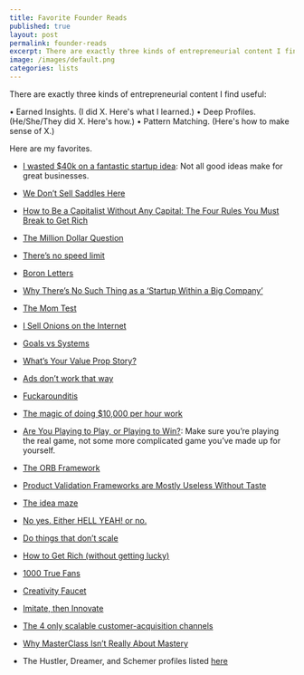 ```yaml
---
title: Favorite Founder Reads
published: true
layout: post
permalink: founder-reads
excerpt: There are exactly three kinds of entrepreneurial content I find useful
image: /images/default.png
categories: lists
---
```


There are exactly three kinds of entrepreneurial content I find useful:

• Earned Insights. (I did X. Here's what I learned.)
• Deep Profiles. (He/She/They did X. Here's how.)
• Pattern Matching. (Here's how to make sense of X.)

Here are my favorites.


* [I wasted $40k on a fantastic startup idea](https://blog.tjcx.me/p/40k-fantastic-startup-idea?s=r): Not all good ideas make for great businesses. 
* [We Don’t Sell Saddles Here](https://medium.com/@stewart/we-dont-sell-saddles-here-4c59524d650d)
* [How to Be a Capitalist Without Any Capital: The Four Rules You Must Break to Get Rich](https://www.goodreads.com/en/book/show/40405443-how-to-be-a-capitalist-without-any-capital)
* [The Million Dollar Question](http://sebastianmarshall.com/the-million-dollar-question)
* [There’s no speed limit](https://sive.rs/kimo)
* [Boron Letters](https://morgancrozier.com/boron-letters/)
* [Why There’s No Such Thing as a ‘Startup Within a Big Company’](https://hunterwalk.com/2021/03/06/why-theres-no-such-thing-as-a-startup-within-a-big-company/)
* [The Mom Test](http://momtestbook.com/)
* [I Sell Onions on the Internet](https://www.deepsouthventures.com/i-sell-onions-on-the-internet/)

* [Goals vs Systems](https://web.archive.org/web/20210331205241/https://www.scottadamssays.com/2013/11/18/goals-vs-systems/)
* [What’s Your Value Prop Story?](https://medium.com/bloated-mvp/how-to-sanity-check-your-startup-idea-dbb3ad4c9888)
* [Ads don’t work that way](https://meltingasphalt.com/ads-dont-work-that-way/)
* [Fuckarounditis](https://leangains.com/fuckarounditis/)
* [The magic of doing $10,000 per hour work](https://radreads.co/10k-work/)
* [Are You Playing to Play, or Playing to Win?](https://commoncog.com/blog/playing-to-play-playing-to-win/): Make sure you’re playing the real game, not some more complicated game you’ve made up for yourself.
* [The ORB Framework](https://www.swipefiles.com/articles/orb)
* [Product Validation Frameworks are Mostly Useless Without Taste](https://commoncog.com/blog/product-validation-taste/)
* [The idea maze](https://cdixon.org/2013/08/04/the-idea-maze)
* [No yes. Either HELL YEAH! or no.](https://sive.rs/hellyeah)
* [Do things that don’t scale](http://www.paulgraham.com/ds.html)
* [How to Get Rich (without getting lucky)](https://twitter.com/naval/status/1002103360646823936)
* [1000 True Fans](https://kk.org/thetechnium/1000-true-fans/)
* [Creativity Faucet](https://www.julian.com/blog/creativity-faucet)
* [Imitate, then Innovate](https://perell.com/essay/imitate-then-innovate/)
* [The 4 only scalable customer-acquisition channels](https://www.kevin-indig.com/the-4-only-scalable-customer-acquisition-channels/)

* [Why MasterClass Isn’t Really About Mastery](https://every.to/napkin-math/why-masterclass-isnt-really-about-610214)
* The Hustler, Dreamer, and Schemer profiles listed [here](/hustlers-dreamers-and-schemers)
